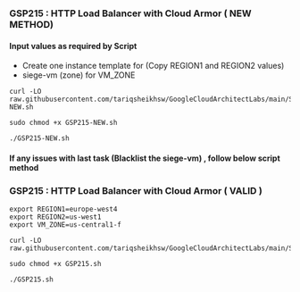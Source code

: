 ### GSP215 :  HTTP Load Balancer with Cloud Armor ( NEW METHOD)

#### Input values as required by Script 

* Create one instance template for (Copy REGION1 and REGION2 values)  
* siege-vm (zone) for VM_ZONE

```
curl -LO raw.githubusercontent.com/tariqsheikhsw/GoogleCloudArchitectLabs/main/Solutions/GSP215-NEW.sh

sudo chmod +x GSP215-NEW.sh

./GSP215-NEW.sh
```

#### If any issues with last task (Blacklist the siege-vm) , follow below script method 


### GSP215 :  HTTP Load Balancer with Cloud Armor ( VALID )

```
export REGION1=europe-west4
export REGION2=us-west1
export VM_ZONE=us-central1-f
```

```
curl -LO raw.githubusercontent.com/tariqsheikhsw/GoogleCloudArchitectLabs/main/Solutions/GSP215.sh

sudo chmod +x GSP215.sh

./GSP215.sh
```
